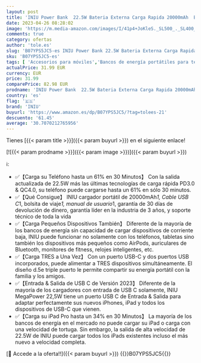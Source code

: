```yaml
---
layout: post
title: 'INIU Power Bank  22.5W Bateria Externa Carga Rapida 20000mAh  Bateria Portatil PD3.0 QC4.0  Powerbank 3A  USB C Input&Output  LED Compatible con iPhone 13 12 X Pro Samsung Xiaomi Huawei iPad Airpods.'
date: 2023-04-26 08:28:02
image: 'https://m.media-amazon.com/images/I/41p4+JoKleS._SL500_._SL400_.jpg'
comments: true
category: ofertas
author: 'tole.es'
slug: 'B07YPS5JC5-es INIU Power Bank 22.5W Bateria Externa Carga Rapida...'
sku: 'B07YPS5JC5-es'
tags: [ 'Accesorios para móviles','Bancos de energía portátiles para teléfonos móviles','Cargadores para móviles','Comunicación móvil y accesorios','Electrónica','iniu','ipad','iphone','🇪🇸', ]
actualPrice: 31.99 EUR
currency: EUR
price: 31.99
comparePrice: 82.98 EUR
prodname: 'INIU Power Bank  22.5W Bateria Externa Carga Rapida 20000mAh  Bateria Portatil PD3.0 QC4.0  Powerbank 3A  USB C Input&Output  LED Compatible con iPhone 13 12 X Pro Samsung Xiaomi Huawei iPad Airpods.'
country: 'es'
flag: '🇪🇸'
brand: 'INIU'
buyurl: 'https://www.amazon.es/dp/B07YPS5JC5/?tag=tolees-21'
descuento: '61.45'
average: '30.7070212765956'
---
```


Tienes [{{< param title >}}]({{< param buyurl >}}) en el siguiente enlace!

[![{{< param prodname >}}]({{< param image >}})]({{< param buyurl >}})

ℹ️:

- ✅【Carga su Teléfono hasta un 61% en 30 Minutos】 Con la salida actualizada de 22.5W más las últimas tecnologías de carga rápida PD3.0 & QC4.0, su teléfono puede cargarse hasta un 61% en sólo 30 minutos.
- ✅【Qué Consigue】 INIU cargador portátil de 20000mAh*1, Cable USB C*1, bolsita de viaje*1, manual de usuario*1, garantía de 30 días de devolución de dinero, garantía líder en la industria de 3 años, y soporte técnico de toda la vida
- ✅【Carga Pequeños Dispositivos También】 Diferente de la mayoría de los bancos de energía sin capacidad de cargar dispositivos de corriente baja, INIU puede funcionar no solamente con los teléfonos, tabletas sino también los dispositivos más pequeños como AirPods, auriculares de Bluetooth, monitores de fitness, relojes inteligentes, etc.
- ✅【Carga TRES a Una Vez】 Con un puerto USB-C y dos puertos USB incorporados, puede alimentar a TRES dispositivos simultáneamente. El diseño d.5e triple puerto le permite compartir su energía portátil con la familia y los amigos.
- ✅【Entrada & Salida de USB C de Versión 2023】 Diferente de la mayoría de los cargadores con entrada de USB C solamente, INIU MegaPower 22,5W tiene un puerto USB C de Entrada & Salida para adaptar perfectamente sus nuevos iPhones, iPad y todos los dispositivos de USB-C que vienen.
- ✅【Carga su iPad Pro hasta un 34% en 30 Minutos】 La mayoría de los bancos de energía en el mercado no puede cargar su iPad o carga con una velocidad de tortuga. Sin embargo, la salida de alta velocidad de 22.5W de INIU puede cargar todos los iPads existentes incluso el más nuevo a velocidad completa.

[🛒 Accede a la oferta!!]({{< param buyurl >}})
{{<world>}}B07YPS5JC5{{</world>}}

